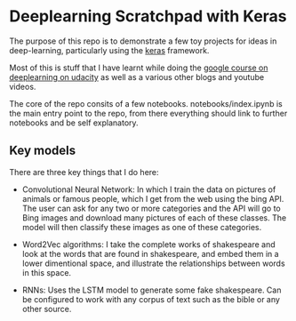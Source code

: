 # Deeplearning Scratchpad with Keras

The purpose of this repo is to demonstrate a few toy projects for ideas in deep-learning, particularly using the [keras](https://keras.io/) framework.

Most of this is stuff that I have learnt while doing the [google course on deeplearning on udacity](https://eu.udacity.com/course/deep-learning--ud730) as well as a various other blogs and youtube videos.

The core of the repo consits of a few notebooks. notebooks/index.ipynb is the main entry point to the repo, from there everything should link to further notebooks and be self explanatory.

## Key models

There are three key things that I do here:

* Convolutional Neural Network: In which I train the data on pictures of animals or famous people, which I get from the web using the bing API. The user can ask for any two or more categories and the API will go to Bing images and download many pictures of each of these classes. The model will then classify these images as one of these categories.

* Word2Vec algorithms: I take the complete works of shakespeare and look at the words that are found in shakespeare, and embed them in a lower dimentional space, and illustrate the relationships between words in this space. 

* RNNs: Uses the LSTM model to generate some fake shakespeare. Can be configured to work with any corpus of text such as the bible or any other source.